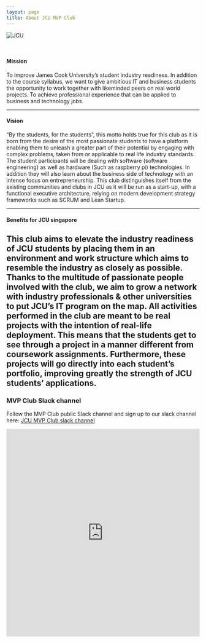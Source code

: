 ```yaml
---
layout: page
title: About JCU MVP Club
---
```

![JCU](https://s.newsweek.com/sites/www.newsweek.com/files/styles/lg/public/2014/12/23/jcu-townsville-campus.jpg)

<br>

#### Mission
To improve James Cook University’s student industry readiness. In addition to the course syllabus, we want to give ambitious IT and business students the opportunity to work together with likeminded peers on real world projects. To achieve professional experience that can be applied to business and technology jobs.

---

#### Vision
“By the students, for the students”, this motto holds true for this club as it is born from the desire of the most passionate students to have a platform enabling them to unleash a greater part of their potential by engaging with complex problems, taken from or applicable to real life industry standards. The student participants will be dealing with software (software engineering) as well as hardware (Such as raspberry pi) technologies. In addition they will also learn about the business side of technology with an intense focus on entrepreneurship. This club distinguishes itself from the existing communities and clubs in JCU as it will be run as a start-up, with a functional executive architecture, relying on modern development strategy frameworks such as SCRUM and Lean Startup.

---

#### Benefits for JCU singapore
This club aims to elevate the industry readiness of JCU students by placing them in an environment and work structure which aims to resemble the industry as closely as possible. Thanks to the multitude of passionate people involved with the club, we aim to grow a network with industry professionals & other universities to put JCU’s IT program on the map.
All activities performed in the club are meant to be real projects with the intention of real-life deployment. This means that the students get to see through a project in a manner different from coursework assignments. Furthermore, these projects will go directly into each student’s portfolio, improving greatly the strength of JCU students’ applications.
<a name="slack"></a>
---

### MVP Club Slack channel
Follow the MVP Club public Slack channel and sign up to our slack channel here: [JCU MVP Club slack channel](https://join.slack.com/t/jcumvpclub/shared_invite/enQtNDczNDU2NTYzODkxLWVkYzk3NDRiMTAyOGFjMDI3Y2ZkZjYyY2NlZGY5MWRlOGRjNWZlNDYyOGNlMTA5NDRkOWMwMzVjOWU1MjQ4NjM)

<iframe src="https://event.airwidget.app/widget/?id=5c259c4871f361641b173550" frameborder="0" scrolling="no" horizontalscrolling="no" verticalscrolling="no" width="100%" height="540px" async></iframe>
